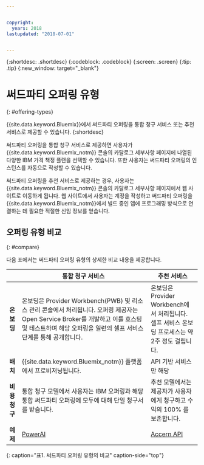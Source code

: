 ```yaml
---


copyright:
  years: 2018
lastupdated: "2018-07-01"


---
```


{:shortdesc: .shortdesc}
{:codeblock: .codeblock}
{:screen: .screen}
{:tip: .tip}
{:new_window: target="_blank"}

# 써드파티 오퍼링 유형
{: #offering-types}

{{site.data.keyword.Bluemix}}에서 써드파티 오퍼링을 통합 청구 서비스 또는 추천 서비스로 제공할 수 있습니다.
{:shortdesc}

써드파티 오퍼링을 통합 청구 서비스로 제공하면 사용자가 {{site.data.keyword.Bluemix_notm}} 콘솔의 카탈로그 세부사항 페이지에 나열된 다양한 IBM 가격 책정 플랜을 선택할 수 있습니다. 또한 사용자는 써드파티 오퍼링의 인스턴스를 자동으로 작성할 수 있습니다.

써드파티 오퍼링을 추천 서비스로 제공하는 경우, 사용자는 {{site.data.keyword.Bluemix_notm}} 콘솔의 카탈로그 세부사항 페이지에서 웹 사이트로 이동하게 됩니다. 웹 사이트에서 사용자는 계정을 작성하고 써드파티 오퍼링을 {{site.data.keyword.Bluemix_notm}}에서 빌드 중인 앱에 프로그래밍 방식으로 연결하는 데 필요한 적절한 신임 정보를 얻습니다.

## 오퍼링 유형 비교
{: #compare}

다음 표에서는 써드파티 오퍼링 유형의 상세한 비교 내용을 제공합니다.

|  | 통합 청구 서비스  | 추천 서비스 |
|---|---|---|
| **온보딩** | 온보딩은 Provider Workbench(PWB) 및 리소스 관리 콘솔에서 처리됩니다. 오퍼링 제공자는 Open Service Broker를 개발하고 이를 호스팅 및 테스트하며 해당 오퍼링을 일련의 셀프 서비스 단계를 통해 공개합니다. | 온보딩은 Provider Workbench에서 처리됩니다. 셀프 서비스 온보딩 프로세스는 약 2주 정도 걸립니다. |
| **배치** | {{site.data.keyword.Bluemix_notm}} 플랫폼에서 프로비저닝됩니다. | API 기반 서비스만 해당 |
| **비용 청구**  | 통합 청구 모델에서 사용자는 IBM 오퍼링과 해당 통합 써드파티 오퍼링에 모두에 대해 단일 청구서를 받습니다. | 추천 모델에서는 제공자가 사용자에게 청구하고 수익의 100% 를 보존합니다. |
| **예제** | [PowerAI](https://console.bluemix.net/catalog/services/powerai) | [Accern API](https://console.bluemix.net/catalog/services/accern-api) |
{: caption="표1. 써드파티 오퍼링 유형의 비교" caption-side="top"}

